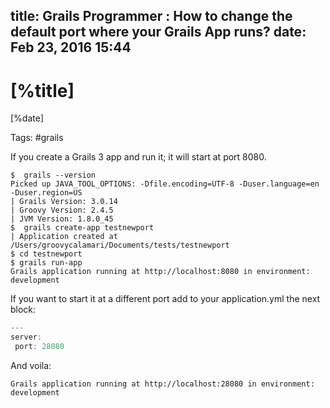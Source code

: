 title: Grails Programmer : How to change the default port where your Grails App runs?
date: Feb 23, 2016 15:44
---

# [%title]

[%date]

Tags: #grails

If you create a Grails 3 app and run it; it will start at port 8080.

```
$  grails --version
Picked up JAVA_TOOL_OPTIONS: -Dfile.encoding=UTF-8 -Duser.language=en -Duser.region=US
| Grails Version: 3.0.14
| Groovy Version: 2.4.5
| JVM Version: 1.8.0_45
$  grails create-app testnewport
| Application created at /Users/groovycalamari/Documents/tests/testnewport
$ cd testnewport
$ grails run-app
Grails application running at http://localhost:8080 in environment: development
```

If you want to start it at a different port add to your application.yml the next block:

```groovy
---
server:
 port: 28080
```

And voila:

```
Grails application running at http://localhost:28080 in environment: development
```
